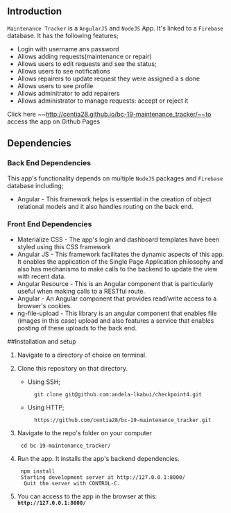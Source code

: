 ## **Introduction**

`Maintenance Tracker` is a `AngularJS` and `NodeJS` App. It's linked to a `Firebase` database.
It has the following features;
* Login with username ans password
* Allows adding requests(maintenance or repair)
* Allows users to edit requests and see the status;
* Allows users to see notifications
* Allows repairers to update request they were assigned a s done
* Allows users to see profile
* Allows adminitrator to add repairers
* Allows administrator to manage requests: accept or reject it

Click here ~~http://centia28.github.io/bc-19-maintenance_tracker/~~to access the app on Github Pages

## Dependencies

### Back End Dependencies

This app's functionality depends on multiple `NodeJS` packages  and `Firebase` database including;
* Angular - This framework helps is essential in the creation of object relational models and it also handles routing on the back end.

### Front End Dependencies

* Materialize CSS - The app's login and dashboard templates have been styled using this CSS framework
* Angular JS - This framework facilitates the dynamic aspects of this app. It enables the application of the Single Page Application philosophy and also has mechanisms to make calls to the backend to update the view with recent data.
* Angular Resource - This is an Angular component that is particularly useful when making calls to a RESTful route.
* Angular - An Angular component that provides read/write access to a browser's cookies.
* ng-file-upload - This library is an angular component that enables file (images in this case) upload and also features a service that enables posting of these uploads to the back end.

##Installation and setup

1. Navigate to a directory of choice on terminal.
2. Clone this repository on that directory.

    * Using SSH;
    
            git clone git@github.com:andela-lkabui/checkpoint4.git
    * Using HTTP;

            https://github.com/centia28/bc-19-maintenance_tracker.git
3. Navigate to the repo's folder on your computer

        cd bc-19-maintenance_tracker/
4. Run the app. It installs the app's backend dependencies.
        
        npm install
        Starting development server at http://127.0.0.1:8000/
         Quit the server with CONTROL-C.

5. You can access to the app in the browser at this: **`http://127.0.0.1:8000/`**
